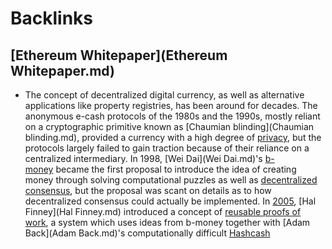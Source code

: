 
# Backlinks
## [Ethereum Whitepaper](Ethereum Whitepaper.md)
- The concept of decentralized digital currency, as well as alternative applications like property registries, has been around for decades. The anonymous e-cash protocols of the 1980s and the 1990s, mostly reliant on a cryptographic primitive known as [Chaumian blinding](Chaumian blinding.md), provided a currency with a high degree of [privacy](privacy.md), but the protocols largely failed to gain traction because of their reliance on a centralized intermediary. In 1998, [Wei Dai](Wei Dai.md)'s [b-money](b-money.md) became the first proposal to introduce the idea of creating money through solving computational puzzles as well as [decentralized](decentralized.md) [consensus](consensus.md), but the proposal was scant on details as to how decentralized consensus could actually be implemented. In [2005](2005.md), [Hal Finney](Hal Finney.md) introduced a concept of [reusable proofs of work](http://nakamotoinstitute.org/finney/rpow/), a system which uses ideas from b-money together with [Adam Back](Adam Back.md)'s computationally difficult [Hashcash](Hashcash.md)

